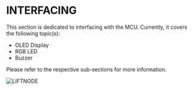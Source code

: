 # INTERFACING

This section is dedicated to interfacing with the MCU. Currently, it covers the following topic(s):

- OLED Display
- RGB LED
- Buzzer

Please refer to the respective sub-sections for more information.

![LIFTNODE](LIFTNODE.jpg)